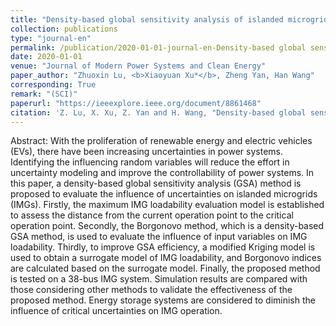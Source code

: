 ```yaml
---
title: "Density-based global sensitivity analysis of islanded microgrid loadability considering distributed energy resource integration"
collection: publications
type: "journal-en"
permalink: /publication/2020-01-01-journal-en-Density-based global sensitivity analysis of islanded microgrid loadability considering distributed energy resource integration
date: 2020-01-01
venue: "Journal of Modern Power Systems and Clean Energy"
paper_author: "Zhuoxin Lu, <b>Xiaoyuan Xu*</b>, Zheng Yan, Han Wang"
corresponding: True
remark: "(SCI)"
paperurl: "https://ieeexplore.ieee.org/document/8861468"
citation: 'Z. Lu, X. Xu, Z. Yan and H. Wang, "Density-based global sensitivity analysis of islanded microgrid loadability considering distributed energy resource integration," <i>Journal of Modern Power Systems and Clean Energy</i>, vol. 8, no. 1, pp. 94-101, 2020.'
---
```


Abstract:
With the proliferation of renewable energy and electric vehicles (EVs), there have been increasing uncertainties in power systems. Identifying the influencing random variables will reduce the effort in uncertainty modeling and improve the controllability of power systems. In this paper, a density-based global sensitivity analysis (GSA) method is proposed to evaluate the influence of uncertainties on islanded microgrids (IMGs). Firstly, the maximum IMG loadability evaluation model is established to assess the distance from the current operation point to the critical operation point. Secondly, the Borgonovo method, which is a density-based GSA method, is used to evaluate the influence of input variables on IMG loadability. Thirdly, to improve GSA efficiency, a modified Kriging model is used to obtain a surrogate model of IMG loadability, and Borgonovo indices are calculated based on the surrogate model. Finally, the proposed method is tested on a 38-bus IMG system. Simulation results are compared with those considering other methods to validate the effectiveness of the proposed method. Energy storage systems are considered to diminish the influence of critical uncertainties on IMG operation.